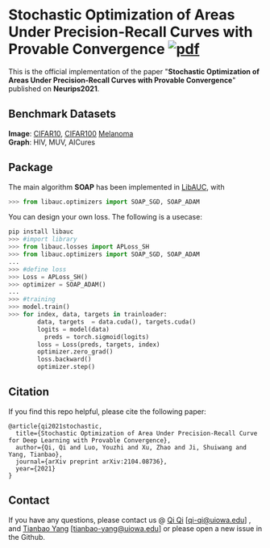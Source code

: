 # Stochastic Optimization of Areas Under Precision-Recall Curves with Provable Convergence [![pdf](https://img.shields.io/badge/Arxiv-pdf-orange.svg?style=flat)](https://arxiv.org/pdf/2104.08736.pdf)

This is the official implementation of the paper "**Stochastic Optimization of Areas Under Precision-Recall Curves with Provable Convergence**" published on **Neurips2021**. 


Benchmark Datasets
---------
**Image**: [CIFAR10](https://www.cs.toronto.edu/~kriz/cifar.html), [CIFAR100](https://www.cs.toronto.edu/~kriz/cifar.html) [Melanoma](https://www.kaggle.com/c/siim-isic-melanoma-classification/data) \
**Graph**: HIV, MUV, AICures

Package
----------
The main algorithm **SOAP** has been implemented in [LibAUC](https://github.com/Optimization-AI/LibAUC/), with 
```python
>>> from libauc.optimizers import SOAP_SGD, SOAP_ADAM
```
You can design your own loss. The following is a usecase:
```python
pip install libauc
>>> #import library
>>> from libauc.losses import APLoss_SH
>>> from libauc.optimizers import SOAP_SGD, SOAP_ADAM
...
>>> #define loss
>>> Loss = APLoss_SH()
>>> optimizer = SOAP_ADAM()
...
>>> #training
>>> model.train()
>>> for index, data, targets in trainloader:
        data, targets  = data.cuda(), targets.cuda()
        logits = model(data)
	      preds = torch.sigmoid(logits)
        loss = Loss(preds, targets, index)
        optimizer.zero_grad()
        loss.backward()
        optimizer.step()
```




Citation
---------
If you find this repo helpful, please cite the following paper:
```
@article{qi2021stochastic,
  title={Stochastic Optimization of Area Under Precision-Recall Curve for Deep Learning with Provable Convergence},
  author={Qi, Qi and Luo, Youzhi and Xu, Zhao and Ji, Shuiwang and Yang, Tianbao},
  journal={arXiv preprint arXiv:2104.08736},
  year={2021}
}
```

Contact
----------
If you have any questions, please contact us @ [Qi Qi](https://qiqi-helloworld.github.io/) [qi-qi@uiowa.edu] , and [Tianbao Yang](https://homepage.cs.uiowa.edu/~tyng/) [tianbao-yang@uiowa.edu] or please open a new issue in the Github. 
